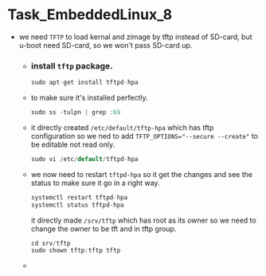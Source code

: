 # Task_EmbeddedLinux_8
- we need `TFTP` to load kernal and zimage by tftp instead of SD-card, but u-boot need SD-card, so we won't pass SD-card up.
  - ### install `tftp` package.
    ```c
    sudo apt-get install tftpd-hpa
    ```
   - to make sure it's installed perfectly.
      ```v
      sudo ss -tulpn | grep :69
      ```
   - it directly created `/etc/default/tftp-hpa` which has tftp configuration so we ned to add `TFTP_OPTIONS="--secure --create"` to be editable not read only.
      ```c
      sudo vi /etc/default/tftpd-hpa
      ```
    - we now need to restart `tftpd-hpa` so it get the changes and see the status to make sure it go in a right way.
      ```c
      systemctl restart tftpd-hpa
      systemctl status tftpd-hpa
      ```
      it directly made `/srv/tftp` which has root as its owner so we need to change the owner to be tft and in tftp group.
      ```c
      cd srv/tftp
      sudo chown tftp:tftp tftp
      ```      
  - 
